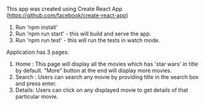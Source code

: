 This app was created using Create React App (https://github.com/facebook/create-react-app)

1. Run 'npm install'
2. Run 'npm run start' - this will build and serve the app.
3. Run 'npm run test' - this will run the tests in watch mode.

Application has 3 pages:
1. Home : This page will display all the movies which has 'star wars' in title by default. "More" button at the end will display more movies.
2. Search : Users can search any movie by providing title in the search box and press enter.
3. Details: Users can click on any displayed movie to get details of that particular movie.
